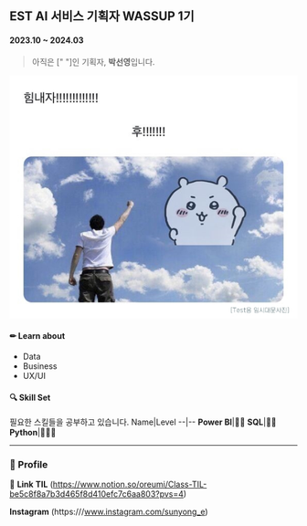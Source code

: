 ## EST AI 서비스 기획자 WASSUP 1기  
#### 2023.10 ~ 2024.03 

> 아직은 ["       "]인 기획자, **박선영**입니다.

![sample](imgs/img1.jpg)

#### ✏ **Learn about**
  * Data
  * Business
  * UX/UI

#### 🔍 **Skill Set**
필요한 스킬들을 공부하고 있습니다. 
Name|Level
--|--
**Power BI**|🔵🔵
**SQL**|🔵🔵
**Python**|🔵🔵🔵


------------

### 👩 Profile 

📎 **Link**
**TIL** (https://www.notion.so/oreumi/Class-TIL-be5c8f8a7b3d465f8d410efc7c6aa803?pvs=4) 

**Instagram** (https:///www.instagram.com/sunyong_e) 

